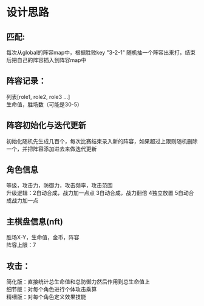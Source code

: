 # 设计思路  

## 匹配:  
每次从global的阵容map中，根据胜败key "3-2-1" 随机抽一个阵容出来打，结束后把自己的阵容插入到阵容map中  

## 阵容记录：
列表[role1, role2, role3 ...]  
生命值，胜场数（可能是30-5）

## 阵容初始化与迭代更新  
初始化随机先生成几百个，每次比赛结束录入新的阵容，如果超过上限则随机删除一个，并把阵容添加进去来做迭代更新  

## 角色信息  
等级，攻击力，防御力，攻击频率，攻击范围  
升级逻辑：2自动合成，战力加一点点  3自动合成，战力翻倍    4独立放置 5自动合成战力加一点  

## 主棋盘信息(nft)  
胜场X-Y，生命值，金币，阵容  
阵容上限：7  

## 攻击：
简化版：直接统计总生命值和总防御力然后作用到总生命值上  
细节版：对每个角色进行个体攻击乘算  
精细版：对每个角色定义效果技能  



